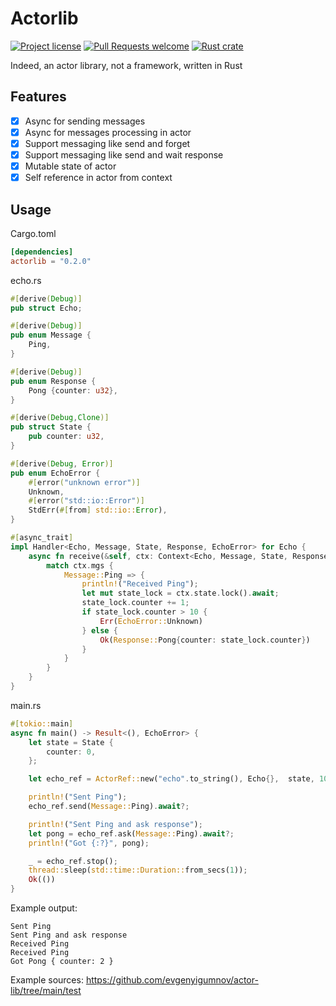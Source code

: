 # Actorlib

[![Project license](https://img.shields.io/github/license/evgenyigumnov/actor-lib.svg?style=flat-square)](LICENSE)
[![Pull Requests welcome](https://img.shields.io/badge/PRs-welcome-ff69b4.svg?style=flat-square)](https://github.com/evgenyigumnov/actor-lib/issues?q=is%3Aissue+is%3Aopen+label%3A%22help+wanted%22)
[![Rust crate](https://img.shields.io/crates/v/actorlib.svg)](https://crates.io/crates/actorlib)


Indeed, an actor library, not a framework, written in Rust

## Features

- [x] Async for sending messages
- [x] Async for messages processing in actor
- [x] Support messaging like send and forget 
- [x] Support messaging like send and wait response
- [x] Mutable state of actor
- [x] Self reference in actor from context

## Usage

Cargo.toml

```toml
[dependencies]
actorlib = "0.2.0"
```

echo.rs

```rust
#[derive(Debug)]
pub struct Echo;

#[derive(Debug)]
pub enum Message {
    Ping,
}

#[derive(Debug)]
pub enum Response {
    Pong {counter: u32},
}

#[derive(Debug,Clone)]
pub struct State {
    pub counter: u32,
}

#[derive(Debug, Error)]
pub enum EchoError {
    #[error("unknown error")]
    Unknown,
    #[error("std::io::Error")]
    StdErr(#[from] std::io::Error),
}

#[async_trait]
impl Handler<Echo, Message, State, Response, EchoError> for Echo {
    async fn receive(&self, ctx: Context<Echo, Message, State, Response, EchoError>) -> Result<Response, EchoError> {
        match ctx.mgs {
            Message::Ping => {
                println!("Received Ping");
                let mut state_lock = ctx.state.lock().await;
                state_lock.counter += 1;
                if state_lock.counter > 10 {
                    Err(EchoError::Unknown)
                } else {
                    Ok(Response::Pong{counter: state_lock.counter})
                }
            }
        }
    }
}
```

main.rs

```rust
#[tokio::main]
async fn main() -> Result<(), EchoError> {
    let state = State {
        counter: 0,
    };

    let echo_ref = ActorRef::new("echo".to_string(), Echo{},  state, 100000).await;

    println!("Sent Ping");
    echo_ref.send(Message::Ping).await?;

    println!("Sent Ping and ask response");
    let pong = echo_ref.ask(Message::Ping).await?;
    println!("Got {:?}", pong);

    _ = echo_ref.stop();
    thread::sleep(std::time::Duration::from_secs(1));
    Ok(())
}
```

Example output:

```text 
Sent Ping
Sent Ping and ask response
Received Ping
Received Ping
Got Pong { counter: 2 }
```

Example sources: https://github.com/evgenyigumnov/actor-lib/tree/main/test
